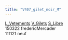 ```yaml
---
title: "V407_gilet_noir_M"
---
```


[L_Vetements](notes/equipements/L_Vetements.md) [V_Gilets](notes/equipements/vetements/V_Gilets.md) [S_Libre](notes/statut/S_Libre.md)\
150322 fredericMercader\
111121 neuf